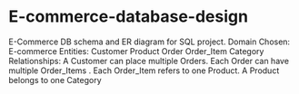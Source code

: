 # E-commerce-database-design
E-Commerce DB schema and ER diagram for SQL project.  Domain Chosen: E-commerce Entities: Customer  Product  Order  Order_Item  Category  Relationships: A Customer can place multiple Orders.  Each Order can have multiple Order_Items . Each Order_Item refers to one Product.  A Product belongs to one Category
